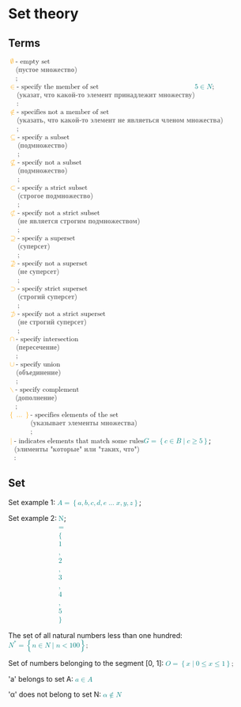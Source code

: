 # Set theory

## Terms

<math>
    <mo style="color: orange;">&empty;</mo>
    <mtext> - empty set <mstyle style="font-weight: bold; color: gray;">(пустое множество)</mstyle>;</mtext>
</math>

<br/>

<math>
    <mo style="color: orange;">&isin;</mo>
    <mtext> 
       - specify the member of set <mstyle style="font-weight: bold; color: gray;">(указат, что какой-то элемент принадлежит множеству)</mstyle>:
    </mtext>
    <mstyle style="color: teal;">
       <mn>5</mn><mo>&isin;</mo><mi>N</mi>
    </mstyle>
    <mtext>
    ;
    </mtext>
</math>

<br/>

<math>
    <mo style="color: orange;">&notin;</mo>
    <mtext> - specifies not a member of set <mstyle style="font-weight: bold; color: gray;">(указать, что какой-то элемент не являеться членом множества)</mstyle>;</mtext>
</math>

<br/>

<math>
    <mo style="color: orange;">&#x2286;</mo>
    <mtext> - specify a subset <mstyle style="font-weight: bold; color: gray;">(подмножество)</mstyle>;</mtext>
</math>

<br/>

<math>
    <mo style="color: orange;">&#x2288;</mo>
    <mtext> - specify not a subset <mstyle style="font-weight: bold; color: gray;">(подмножество)</mstyle>;</mtext>
</math>

<br/>

<math>
    <mo style="color: orange;">&#x2282; </mo>
    <mtext> - specify a strict subset <mstyle style="font-weight: bold; color: grey;">(строгое подмножество)</mstyle>;</mtext>
</math>

<br/>

<math>
    <mo style="color: orange;">&#x2284;</mo>
    <mtext> - specify not a strict subset <mstyle style="font-weight: bold; color: grey;">(не является строгим подмножеством)</mstyle>;</mtext>
</math>

<br/>

<math>
    <mo style="color: orange;">&#x2287;</mo>
    <mtext> - specify a superset <mstyle style="font-weight: bold; color: grey;">(суперсет)</mstyle>;</mtext>
</math>

<br/>

<math>
    <mo style="color: orange;">&#x2289;</mo>
    <mtext> - specify not a superset <mstyle style="font-weight: bold; color: grey;">(не суперсет)</mstyle>;</mtext>
</math>

<br/>

<math>
    <mo style="color: orange;">&#x2283;</mo>
    <mtext> - specify strict superset <mstyle style="font-weight: bold; color: grey;">(строгий суперсет)</mstyle>;</mtext>
</math>

<br/>

<math>
    <mo style="color: orange;">&#x2285;</mo>
    <mtext> - specify not a strict superset <mstyle style="font-weight: bold; color: grey;">(не строгий суперсет)</mstyle>;</mtext>
</math>

<br/>

<math>
    <mo style="color: orange;">&#x2229;</mo>
    <mtext> - specify intersection <mstyle style="font-weight: bold; color: grey;">(пересечение)</mstyle>;</mtext>
</math>

<br/>

<math>
    <mo style="color: orange;">&#x222a;</mo>
    <mtext> - specify union <mstyle style="font-weight: bold; color: grey;">(объединение)</mstyle>;</mtext>
</math>

<br/>

<math>
    <mo style="color: orange;">&#x2216;</mo>
    <mtext> - specify complement <mstyle style="font-weight: bold; color: grey;">(дополнение)</mstyle>;</mtext>
</math>

<br/>

<math>
    <mstyle style="color: orange;">
        <mo>{</mo>
        <mo>...</mo>
        <mo>}</mo>
    </mstyle>
    <mtext> - specifies elements of the set <mstyle style="font-weight: bold; color: grey;">(указывает элементы множества)</mstyle>;</mtext>
</math>

<br/>

<math>
    <mstyle style="color: orange;">
        <mo>|</mo>
    </mstyle>
    <mtext> - indicates elements that match some rules <mstyle style="font-weight: bold; color: grey;">(элименты "которые" или "таких, что")</mstyle>:</mtext>
    <mstyle style="color: teal;">
        <mi>G</mi>
        <mo>=</mo>
        <mo>{</mo>
        <mi>c</mi>
        <mo>&isin;</mo>
        <mi>B</mi>
        <mo>|</mo>
        <mi>c</mi>
        <mo>&ge;</mo>
        <mn>5</mn>
        <mo>}</mo>
    </mstyle>
</math>;

## Set

Set example 1:
<math>
    <mstyle style="color: teal;">
        <mi>A</mi>
        <mo>=</mo>
        <mo>{</mo>
        <mi>a</mi>
        <mo>,</mo>
        <mi>b</mi>
        <mo>,</mo>
        <mi>c</mi>
        <mo>,</mo>
        <mi>d</mi>
        <mo>,</mo>
        <mi>e</mi>
        <mo>...</mo>
        <mi>x</mi>
        <mo>,</mo>
        <mi>y</mi>
        <mo>,</mo>
        <mi>z</mi>
        <mo>}</mo>
    </mstyle>
</math>;

Set example 2:
<math>
    <mstyle style="color: teal;">
        <mi>N</mn>
        <mo>=</mo>
        <mo>{</mo>
        <mn>1</mn>
        <mo>,</mo>
        <mn>2</mn>
        <mo>,</mo>
        <mn>3</mn>
        <mo>,</mo>
        <mn>4</mn>
        <mo>,</mo>
        <mn>5</mn>
        <mo>}</mo>
    </mstyle>
</math>;

The set of all natural numbers less than one hundred:
<math>
    <mstyle style="color: teal;">
        <msup>
            <mi>N</mi>
            <mi>*</mi>
        </msup>
        <mo>=</mo>
        <mo>{</mo>
        <mi>n</mi>
        <mo>&isin;</mo>
        <mi>N</mi>
        <mo>|</mo>
        <mi>n</mi>
        <mo><</mo>
        <mn>100</mn>
        <mo>}</mo>
    </mstyle>
    <mtext>
    ;
    </mtext>
</math>

Set of numbers belonging to the segment [0, 1]:
<math>
    <mstyle style="color: teal;">
        <mi>O</mi>
        <mo>=</mo>
        <mo>{</mo>
        <mi>x</mi>
        <mo>|</mo>
        <mn>0</mn>
        <mo>&le;</mo>
        <mi>x</mi>
        <mo>&le;</mo>
        <mn>1</mn>
        <mo>}</mo>
    </mstyle>
    <mtext>
    ;
    </mtext>
</math>

'a' belongs to set A:
<math>
    <mstyle style="color: teal;">
        <mi>a</mi>
        <mo>&isin;</mo>
        <mi>A</mi>
    </mstyle>
</math>

'&alpha;' does not belong to set N:
<math>
    <mstyle style="color: teal;">
        <mi>&alpha;</mi>
        <mo>&notin;</mo>
        <mi>N</mi>
    </mstyle>
</math>
